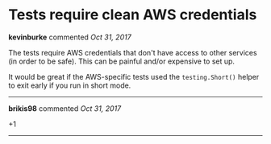 # Tests require clean AWS credentials

**kevinburke** commented *Oct 31, 2017*

The tests require AWS credentials that don't have access to other services (in order to be safe). This can be painful and/or expensive to set up.

It would be great if the AWS-specific tests used the `testing.Short()` helper to exit early if you run in short mode. 
<br />
***


**brikis98** commented *Oct 31, 2017*

+1
***

